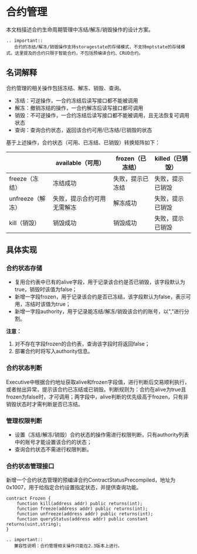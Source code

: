 # 合约管理

本文档描述合约生命周期管理中冻结/解冻/销毁操作的设计方案。

```eval_rst
.. important::
   合约的冻结/解冻/销毁操作支持storagestate的存储模式，不支持mptstate的存储模式。这里提及的合约只限于智能合约，不包括预编译合约、CRUD合约。
```

## 名词解释

合约管理的相关操作包括冻结、解冻、销毁、查询。

- 冻结：可逆操作，一合约冻结后读写接口都不能被调用
- 解冻：撤销冻结的操作，一合约解冻后读写接口都可调用
- 销毁：不可逆操作，一合约冻结后读写接口都不能被调用，且无法恢复可调用状态
- 查询：查询合约状态，返回该合约可用/已冻结/已销毁的状态

基于上述操作，合约状态（可用、已冻结、已销毁）转换矩阵如下：

|                  | available（可用）          | frozen（已冻结） | killed（已销毁） |
| ---------------- | -------------------------- | ---------------- | ---------------- |
| freeze（冻结）   | 冻结成功                   | 失败，提示已冻结 | 失败，提示已销毁 |
| unfreeze（解冻） | 失败，提示合约可用无需解冻 | 解冻成功         | 失败，提示已销毁 |
| kill（销毁）     | 销毁成功                   | 销毁成功         | 失败，提示已销毁 |

## 具体实现

### 合约状态存储

- 复用合约表中已有的alive字段，用于记录该合约是否已销毁，该字段默认为true，销毁时该值为false；
- 新增一字段frozen，用于记录该合约是否已冻结，该字段默认为false，表示可用，冻结时该值为true；
- 新增一字段authority，用于记录能冻结/解冻/销毁该合约的账号，以","进行分割。

**注意：**

1. 对不存在字段frozen的合约表，查询该字段时将返回false；
2. 部署合约时将写入authority信息。

### 合约状态判断

Executive中根据合约地址获取alive和frozen字段值，进行判断后交易顺利执行，或者抛出异常，提示该合约已冻结或已销毁。判断规则为：合约在alive为true且frozen为false时，才可调用；两字段中，alive判断的优先级高于frozen，只有非销毁状态时才需判断是否已冻结。

### 管理权限判断

- 设置（冻结/解冻/销毁）合约状态的操作需进行权限判断，只有authority列表中的账号才能设置该合约的状态；
- 查询合约状态不需进行权限判断。

### 合约状态管理接口

新增一个合约状态管理的预编译合约ContractStatusPrecompiled，地址为0x1007，用于给指定合约设置指定状态，并提供查询功能。

```text
contract Frozen {
    function kill(address addr) public returns(int);
    function freeze(address addr) public returns(int);
    function unfreeze(address addr) public returns(int);
    function queryStatus(address addr) public constant returns(uint,string);
}
```

```eval_rst
.. important::
   兼容性说明：合约管理相关操作只能在2.3版本上进行。
```

